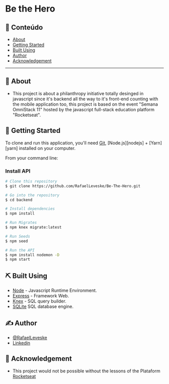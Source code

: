 # Be the Hero

## 📝 Conteúdo

- [About](#about)
- [Getting Started](#getting_started)
- [Built Using](#built_using)
- [Author](#authors)
- [Acknowledgement](#acknowledgement)

---

## 🏁 About <a name = "about"></a>

- This project is about a philanthropy initiative totally desinged in javascript since it's backend all the way to it's front-end counting with the mobile application too, this project is based on the event "Semana OmniStack 11" hosted by the javascript full-stack education platform "Rocketseat".


## 🏁 Getting Started <a name = "getting_started"></a>
To clone and run this application, you'll need [Git](https://git-scm.com), [Node.js][nodejs] + [Yarn][yarn] installed on your computer.

From your command line:

### Install API

```bash
# Clone this repository
$ git clone https://github.com/RafaelLeveske/Be-The-Hero.git

# Go into the repository
$ cd backend

# Install dependencies
$ npm install

# Run Migrates
$ npm knex migrate:latest 

# Run Seeds
$ npm seed

# Run the API
$ npm install nodemon -D
$ npm start
```

## ⛏️ Built Using <a name = "built_using"></a>

- [Node](https://nodejs.org/en/) - Javascript Runtime Environment.
- [Express](https://expressjs.com/pt-br/) - Framework Web.
- [Knex](http://knexjs.org/) - SQL query builder.
- [SQLite](https://www.sqlite.org/) SQL database engine.

## ✍️ Author <a name = "authors"></a>

- [@RafaelLeveske](https://github.com/RafaelLeveske)
- [Linkedin](https://www.linkedin.com/in/rafael-vieira-506331182/)

## 🎉 Acknowledgement <a name = "acknowledgement"></a>

- This project would not be possible without the lessons of the Plataform [Rocketseat](https://rocketseat.com.br/)

